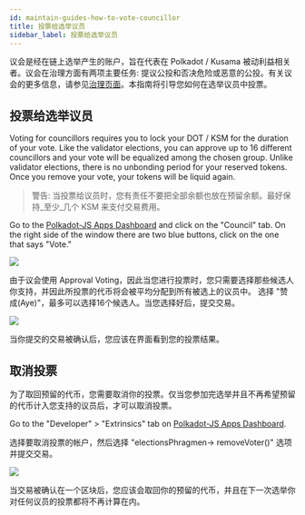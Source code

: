 ```yaml
---
id: maintain-guides-how-to-vote-councillor
title: 投票给选举议员
sidebar_label: 投票给选举议员
---
```


议会是经在链上选举产生的账户，旨在代表在 Polkadot / Kusama 被动利益相关者。议会在治理方面有两项主要任务: 提议公投和否决危险或恶意的公投。有关议会的更多信息，请参见[治理页面](learn-governance#council)。本指南将引导您如何在选举议员中投票。

## 投票给选举议员

Voting for councillors requires you to lock your DOT / KSM for the duration of your vote. Like the validator elections, you can approve up to 16 different councillors and your vote will be equalized among the chosen group. Unlike validator elections, there is no unbonding period for your reserved tokens. Once you remove your vote, your tokens will be liquid again.

> 警告: 当投票给议员时，您有责任不要把全部余额也放在预留余额。最好保持_至少_几个 KSM 来支付交易费用。

Go to the [Polkadot-JS Apps Dashboard](https://polkadot.js.org/apps) and click on the "Council" tab. On the right side of the window there are two blue buttons, click on the one that says "Vote."

![](assets/council/vote.png)

由于议会使用 Approval Voting，因此当您进行投票时，您只需要选择那些候选人你支持，并因此所投票的代币将会被平均分配到所有被选上的议员中。 选择 "赞成(Aye)"，最多可以选择16个候选人。当您选择好后，提交交易。

![](assets/council/vote_for_yourself.png)

当你提交的交易被确认后，您应该在界面看到您的投票结果。

## 取消投票

为了取回预留的代币，您需要取消你的投票。仅当您参加完选举并且不再希望预留的代币计入您支持的议员后，才可以取消投票。

Go to the "Developer" > "Extrinsics" tab on [Polkadot-JS Apps Dashboard](https://polkadot.js.org/apps).

选择要取消投票的帐户，然后选择 "electionsPhragmen-> removeVoter()" 选项并提交交易。

![](assets/council/polkadotjs_removeVoter.png)

当交易被确认在一个区块后，您应该会取回你的预留的代币，并且在下一次选举你对任何议员的投票都将不再计算在内。

